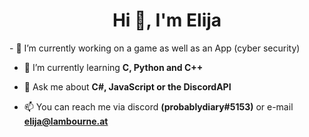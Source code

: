<h1 align="center">Hi 👋, I'm Elija</h1>
- 🔭 I’m currently working on a game as well as an App (cyber security)

- 🌱 I’m currently learning **C, Python and C++**

- 💬 Ask me about **C#, JavaScript or the DiscordAPI**

- 📫 You can reach me via discord **(probablydiary#5153)** or e-mail **elija@lambourne.at**
